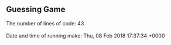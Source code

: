 ## Guessing Game
The number of lines of code: 43
<br>  
Date and time of running make: Thu, 08 Feb 2018 17:37:34 +0000
